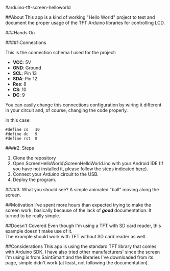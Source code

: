 #arduino-tft-screen-helloworld

##About
This app is a kind of working "Hello World" project to test and document the proper usage of the TFT Arduino libraries for controlling LCD.

###Hands On

####1.Connections

This is the connection schema I used for the project:  

* **VCC**: 5V  
* **GND**: Ground  
* **SCL**: Pin 13  
* **SDA**: Pin 12  
* **Res**: 8  
* **CS**: 10  
* **DC**: 9  

You can easily change this connections configuration by wiring it different in your circuit and, of course, changing the code properly.

In this case:

    #define cs   10  
    #define dc   9  
    #define rst  8   

####2. Steps
1. Clone the repository
2. Open ScreenHelloWorld\ScreenHelloWorld.ino with your Android IDE (If you have not installed it, please follow the steps indicated [here](http://arduino.cc/en/Guide/HomePage)).
3. Connect your *Arduino* circuit to the USB.
4. Deploy the program.

####3. What you should see?
A simple animated "ball" moving along the screen.

##Motivation
I've spent more hours than expected trying to make the screen work, basically because of the lack of ***good*** documentation. It turned to be really simple.

##Doesn't Covered
Even though I'm using a TFT with SD card reader, this example doesn't make use of it.  
The example should work with TFT without SD card reader as well.

##Considerations
This app is using the standard TFT library that comes with Arduino SDK. I have also tried other manufacturers' since the screen I'm using is from SaintSmart and the libraries I've downloaded from its page, simple didn't work (at least, not following the documentation).
